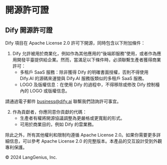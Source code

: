 # 開源許可證

## Dify 開源許可證

Dify 項目在 Apache License 2.0 許可下開源，同時包含以下附加條件：

1. Dify 允許被用於商業化，例如作為其他應用的“後端即服務”使用，或者作為應用開發平臺提供給企業。然而，當滿足以下條件時，必須聯繫生產者獲得商業許可：
   * 多租戶 SaaS 服務：除非獲得 Dify 的明確書面授權，否則不得使用 Dify.AI 的源碼來運營與 Dify.AI 服務版類似的多租戶 SaaS 服務。
   * LOGO 及版權信息：在使用 Dify 的過程中，不得移除或修改 Dify 控制檯內的 LOGO 或版權信息。

請通過電子郵件 [business@dify.ai](mailto:business@dify.ai) 聯繫我們諮詢許可事宜。

2. 作為貢獻者，你應同意你貢獻的代碼：
   * 生產者有權將開源協議調整為更嚴格或更寬鬆的形式。
   * 可用於商業目的，例如 Dify 的雲業務。

除此之外，所有其他權利和限制均遵循 Apache License 2.0。如果你需要更多詳細信息，可以參考 Apache License 2.0 的完整版本。本產品的交互設計受到外觀專利保護。

© 2024 LangGenius, Inc.
